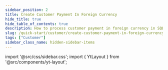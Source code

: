 ```yaml
---
sidebar_position: 2
title: Create Customer Payment In Foreign Currency
hide_title: true
hide_table_of_contents: true
description: How to process customer payment in foreign currency in SQL Accounting
slug: /quick-start/customer/create-customer-payment-in-foreign-currency
tags: ["Customer"]
sidebar_class_name: hidden-sidebar-items
---
```


import '@src/css/sidebar.css';
import { YtLayout } from '@src/components/yt-layout';

<YtLayout 
    videoId="5L44z7lmqdk"
/>
